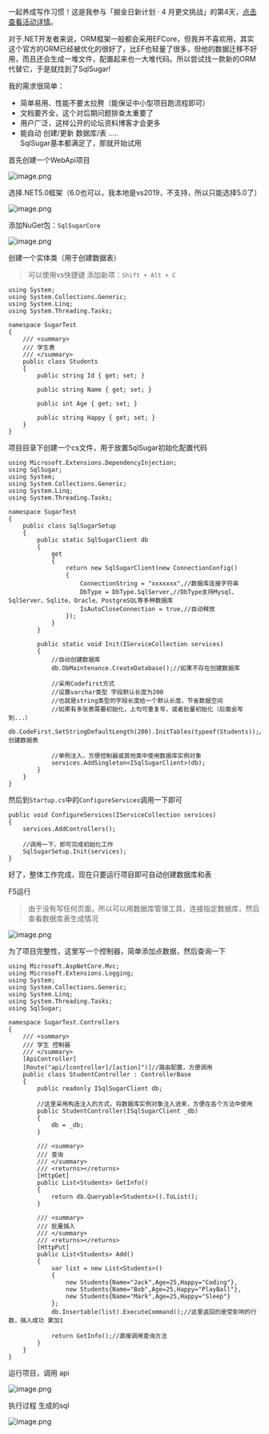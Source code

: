 一起养成写作习惯！这是我参与「掘金日新计划 · 4 月更文挑战」的第4天，[点击查看活动详情](https://juejin.cn/post/7080800226365145118 "https://juejin.cn/post/7080800226365145118")。

对于.NET开发者来说，ORM框架一般都会采用EFCore，但我并不喜欢用，其实这个官方的ORM已经被优化的很好了，比EF也轻量了很多，但他的数据迁移不好用，而且还会生成一堆文件，配置起来也一大堆代码。所以尝试找一款新的ORM代替它，于是就找到了SqlSugar!

我的需求很简单：
- 简单易用、性能不要太拉胯（能保证中小型项目跑流程即可）
- 文档要齐全，这个对后期问题排查太重要了
- 用户广泛，这样公开的论坛资料博客才会更多
- 能自动 创建/更新 数据库/表
.....
<br> SqlSugar基本都满足了，那就开始试用

首先创建一个WebApi项目

![image.png](https://p9-juejin.byteimg.com/tos-cn-i-k3u1fbpfcp/c376ad44ca3f45f8b6ed12859b84c777~tplv-k3u1fbpfcp-watermark.image?)

选择.NET5.0框架（6.0也可以，我本地是vs2019，不支持，所以只能选择5.0了）

![image.png](https://p3-juejin.byteimg.com/tos-cn-i-k3u1fbpfcp/255e0e999dde4ebe930ae0b2a16c9f55~tplv-k3u1fbpfcp-watermark.image?)

添加NuGet包：`SqlSugarCore`

![image.png](https://p6-juejin.byteimg.com/tos-cn-i-k3u1fbpfcp/8e0373c47a6247d1a0d7e9b5fc6416c8~tplv-k3u1fbpfcp-watermark.image?)

创建一个实体类（用于创建数据表）
> 可以使用vs快捷键 添加新项：`Shift + Alt + C`
```
using System;
using System.Collections.Generic;
using System.Linq;
using System.Threading.Tasks;

namespace SugarTest
{
    /// <summary>
    /// 学生表
    /// </summary>
    public class Students
    {
        public string Id { get; set; }

        public string Name { get; set; }

        public int Age { get; set; }

        public string Happy { get; set; }
    }
}
```

项目目录下创建一个cs文件，用于放置SqlSugar初始化配置代码

```
using Microsoft.Extensions.DependencyInjection;
using SqlSugar;
using System;
using System.Collections.Generic;
using System.Linq;
using System.Threading.Tasks;

namespace SugarTest
{
    public class SqlSugarSetup
    {
        public static SqlSugarClient db
        {
            get
            {
                return new SqlSugarClient(new ConnectionConfig()
                {
                    ConnectionString = "xxxxxxx",//数据库连接字符串
                    DbType = DbType.SqlServer,//DbType支持Mysql、SqlServer、Sqlite、Oracle、PostgreSQL等多种数据库
                    IsAutoCloseConnection = true,//自动释放
                });
            }
        }

        public static void Init(IServiceCollection services)
        {
            //自动创建数据库
            db.DbMaintenance.CreateDatabase();//如果不存在创建数据库

            //采用Codefirst方式
            //设置varchar类型 字段默认长度为200
            //也就是string类型的字段长度给一个默认长度，节省数据空间
            //如果有多张表需要初始化，上句可重复写，或者批量初始化（后面会写到...）
            db.CodeFirst.SetStringDefaultLength(200).InitTables(typeof(Students));//创建数据表

            //单例注入，方便控制器或其他类中使用数据库实例对象
            services.AddSingleton<ISqlSugarClient>(db);
        }
    }
}
```

然后到`Startup.cs`中的`ConfigureServices`调用一下即可

```
public void ConfigureServices(IServiceCollection services)
{
    services.AddControllers();
    
    //调用一下，即可完成初始化工作
    SqlSugarSetup.Init(services);
}
```

好了，整体工作完成，现在只要运行项目即可自动创建数据库和表

F5运行
> 由于没有写任何页面，所以可以用数据库管理工具，连接指定数据库，然后查看数据库表生成情况

![image.png](https://p1-juejin.byteimg.com/tos-cn-i-k3u1fbpfcp/7f9cfcc9cc1044d1b7fa37eda7e39b66~tplv-k3u1fbpfcp-watermark.image?)

为了项目完整性，这里写一个控制器，简单添加点数据，然后查询一下

```
using Microsoft.AspNetCore.Mvc;
using Microsoft.Extensions.Logging;
using System;
using System.Collections.Generic;
using System.Linq;
using System.Threading.Tasks;
using SqlSugar;

namespace SugarTest.Controllers
{
    /// <summary>
    /// 学生 控制器
    /// </summary>
    [ApiController]
    [Route("api/[controller]/[action]")]//路由配置，方便调用
    public class StudentController : ControllerBase
    {
        public readonly ISqlSugarClient db;
        
        //这里采用构造注入的方式，将数据库实例对象注入进来，方便在各个方法中使用
        public StudentController(ISqlSugarClient _db)
        {
            db = _db;
        }
        
        /// <summary>
        /// 查询
        /// </summary>
        /// <returns></returns>
        [HttpGet]
        public List<Students> GetInfo()
        {
            return db.Queryable<Students>().ToList();
        }

        /// <summary>
        /// 批量插入
        /// </summary>
        /// <returns></returns>
        [HttpPut]
        public List<Students> Add()
        {
            var list = new List<Students>()
            {
                new Students{Name="Jack",Age=25,Happy="Coding"},
                new Students{Name="Bob",Age=25,Happy="PlayBall"},
                new Students{Name="Mark",Age=25,Happy="Sleep"}
            };
            db.Insertable(list).ExecuteCommand();//这里返回的是受影响的行数，插入成功 累加1

            return GetInfo();//直接调用查询方法
        }
    }
}
```

运行项目，调用 api


![image.png](https://p3-juejin.byteimg.com/tos-cn-i-k3u1fbpfcp/e9258f9935bc4c3dab0b7ed92b1f1fc7~tplv-k3u1fbpfcp-watermark.image?)

执行过程 生成的sql

![image.png](https://p1-juejin.byteimg.com/tos-cn-i-k3u1fbpfcp/f30b380858cc4252af598fabdcc9d5c9~tplv-k3u1fbpfcp-watermark.image?)
